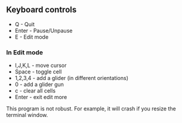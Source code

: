 

## Keyboard controls

* Q - Quit
* Enter - Pause/Unpause
* E - Edit mode

### In Edit mode

* I,J,K,L - move cursor
* Space - toggle cell
* 1,2,3,4 - add a glider (in different orientations)
* 0 - add a glider gun
* c - clear all cells
* Enter - exit edit more


This program is not robust. For example, it will crash if you resize the terminal window.
